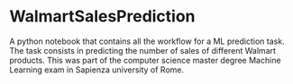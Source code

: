 # WalmartSalesPrediction
A python notebook that contains all the workflow for a ML prediction task. The task consists in predicting the number of sales of different Walmart products. This was part of the computer science master degree Machine Learning exam in Sapienza university of Rome.
